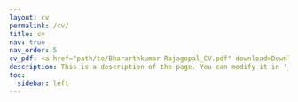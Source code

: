 ```yaml
---
layout: cv
permalink: /cv/
title: cv
nav: true
nav_order: 5
cv_pdf: <a href="path/to/Bhararthkumar Rajagopal_CV.pdf" download>Download CV</a> # you can also use external links here
description: This is a description of the page. You can modify it in '_pages/cv.md'. You can also change or remove the top pdf download button.
toc:
  sidebar: left
---
```

